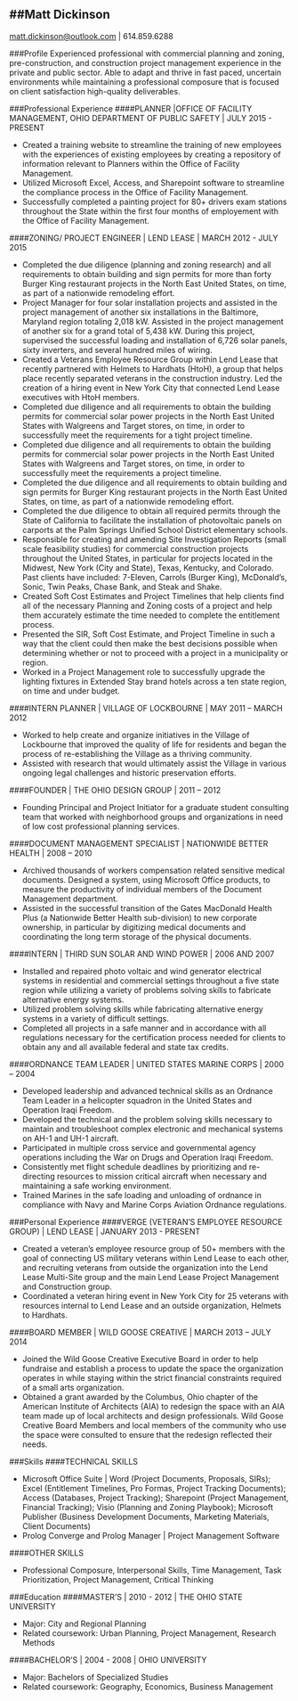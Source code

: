 ##Matt Dickinson
----
matt.dickinson@outlook.com | 614.859.6288

###Profile
Experienced professional with commercial planning and zoning, pre-construction, and construction project management experience in the private and public sector. Able to adapt and thrive in fast paced, uncertain environments while maintaining a professional composure that is focused on client satisfaction high-quality deliverables. 

###Professional Experience
####PLANNER |OFFICE OF FACILITY MANAGEMENT, OHIO DEPARTMENT OF PUBLIC SAFETY | JULY 2015 - PRESENT
- Created a training website to streamline the training of new employees with the experiences of existing employees by creating a repository of information relevant to Planners within the Office of Facility Management. 
- Utilized Microsoft Excel, Access, and Sharepoint software to streamline the compliance process in the Office of Facility Management. 
- Successfully completed a painting project for 80+ drivers exam stations throughout the State within the first four months of employement with the Office of Facility Management.

####ZONING/ PROJECT ENGINEER | LEND LEASE | MARCH 2012 - JULY 2015
- Completed the due diligence (planning and zoning research) and all requirements to obtain building and sign permits for more than forty Burger King restaurant projects in the North East United States, on time, as part of a nationwide remodeling effort.
- Project Manager for four solar installation projects and assisted in the project management of another six installations in the Baltimore, Maryland region totaling 2,018 kW. Assisted in the project management of another six for a grand total of 5,438 kW. During this project, supervised the successful loading and installation of 6,726 solar panels, sixty inverters, and several hundred miles of wiring.
- Created a Veterans Employee Resource Group within Lend Lease that recently partnered with Helmets to Hardhats (HtoH), a group that helps place recently separated veterans in the construction industry. Led the creation of a hiring event in New York City that connected Lend Lease executives with HtoH members.
- Completed due diligence and all requirements to obtain the building permits for commercial solar power projects in the North East United States with Walgreens and Target stores, on time, in order to successfully meet the requirements for a tight project timeline.
- Completed due diligence and all requirements to obtain the building permits for commercial solar power projects in the North East United States with Walgreens and Target stores, on time, in order to successfully meet the requirements a project timeline.
- Completed the due diligence and all requirements to obtain building and sign permits for Burger King restaurant projects in the North East United States, on time, as part of a nationwide remodeling effort.
- Completed the due diligence to obtain all required permits through the State of California to facilitate the installation of photovoltaic panels on carports at the Palm Springs Unified School District elementary schools.
- Responsible for creating and amending Site Investigation Reports (small scale feasibility studies) for commercial construction projects throughout the United States, in particular for projects located in the Midwest, New York (City and State), Texas, Kentucky, and Colorado. Past clients have included: 7-Eleven, Carrols (Burger King), McDonald’s, Sonic, Twin Peaks, Chase Bank, and Steak and Shake. 
- Created Soft Cost Estimates and Project Timelines that help clients find all of the necessary Planning and Zoning costs of a project and help them accurately estimate the time needed to complete the entitlement process. 
- Presented the SIR, Soft Cost Estimate, and Project Timeline in such a way that the client could then make the best decisions possible when determining whether or not to proceed with a project in a municipality or region.
- Worked in a Project Management role to successfully upgrade the lighting fixtures in Extended Stay brand hotels across a ten state region, on time and under budget. 

####INTERN PLANNER | VILLAGE OF LOCKBOURNE | MAY 2011 – MARCH 2012
- Worked to help create and organize initiatives in the Village of Lockbourne that improved the quality of life for residents and began the process of re-establishing the Village as a thriving community. 
- Assisted with research that would ultimately assist the Village in various ongoing legal challenges and historic preservation efforts.

####FOUNDER | THE OHIO DESIGN GROUP | 2011 – 2012
- Founding Principal and Project Initiator for a graduate student consulting team that worked with neighborhood groups and organizations in need of low cost professional planning services.

####DOCUMENT MANAGEMENT SPECIALIST | NATIONWIDE BETTER HEALTH | 2008 – 2010
- Archived thousands of workers compensation related sensitive medical documents. Designed a system, using Microsoft Office products, to measure the productivity of individual members of the Document Management department.
- Assisted in the successful transition of the Gates MacDonald Health Plus (a Nationwide Better Health sub-division) to new corporate ownership, in particular by digitizing medical documents and coordinating the long term storage of the physical documents.

####INTERN | THIRD SUN SOLAR AND WIND POWER | 2006 AND 2007
- Installed and repaired photo voltaic and wind generator electrical systems in residential and commercial settings throughout a five state region while utilizing a variety of problems solving skills to fabricate alternative energy systems.
- Utilized problem solving skills while fabricating alternative energy systems in a variety of difficult settings.
- Completed all projects in a safe manner and in accordance with all regulations necessary for the certification process needed for clients to obtain any and all available federal and state tax credits. 

####ORDNANCE TEAM LEADER | UNITED STATES MARINE CORPS | 2000 – 2004
- Developed leadership and advanced technical skills as an Ordnance Team Leader in a helicopter squadron in the United States and Operation Iraqi Freedom. 
- Developed the technical and the problem solving skills necessary to maintain and troubleshoot complex electronic and mechanical systems on AH-1 and UH-1 aircraft.
- Participated in multiple cross service and governmental agency operations including the War on Drugs and Operation Iraqi Freedom.
- Consistently met flight schedule deadlines by prioritizing and re-directing resources to mission critical aircraft when necessary and maintaining a safe working environment.
- Trained Marines in the safe loading and unloading of ordnance in compliance with Navy and Marine Corps Aviation Ordnance regulations. 

###Personal Experience
####VERGE (VETERAN’S EMPLOYEE RESOURCE GROUP) | LEND LEASE | JANUARY 2013 - PRESENT
- Created a veteran’s employee resource group of 50+ members with the goal of connecting US military veterans within Lend Lease to each other, and recruiting veterans from outside the organization into the Lend Lease Multi-Site group and the main Lend Lease Project Management and Construction group.
- Coordinated a veteran hiring event in New York City for 25 veterans with resources internal to Lend Lease and an outside organization, Helmets to Hardhats. 

####BOARD MEMBER | WILD GOOSE CREATIVE | MARCH 2013 – JULY 2014
- Joined the Wild Goose Creative Executive Board in order to help fundraise and establish a process to update the space the organization operates in while staying within the strict financial constraints required of a small arts organization.
- Obtained a grant awarded by the Columbus, Ohio chapter of the American Institute of Architects (AIA) to redesign the space with an AIA team made up of local architects and design professionals. Wild Goose Creative Board Members and local members of the community who use the space were consulted to ensure that the redesign reflected their needs. 

###Skills 
####TECHNICAL SKILLS
- Microsoft Office Suite | Word (Project Documents, Proposals, SIRs); Excel (Entitlement Timelines, Pro Formas, Project Tracking Documents); Access (Databases, Project Tracking); Sharepoint (Project Management, Financial Tracking); Visio (Planning and Zoning Playbook); Microsoft Publisher (Business Development Documents, Marketing Materials, Client Documents)
- Prolog Converge and Prolog Manager | Project Management Software 

####OTHER SKILLS
- Professional Composure, Interpersonal Skills, Time Management, Task Prioritization, Project Management, Critical Thinking

###Education
####MASTER’S | 2010 - 2012 | THE OHIO STATE UNIVERSITY
- Major: City and Regional Planning
- Related coursework: Urban Planning, Project Management, Research Methods

####BACHELOR’S | 2004 - 2008 | OHIO UNIVERSITY
- Major: Bachelors of Specialized Studies
- Related coursework: Geography, Economics, Business Management

